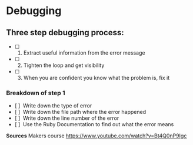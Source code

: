 # Debugging

## Three step debugging process:
- [ ] 1. Extract useful information from the error message
- [ ] 2. Tighten the loop and get visibility
- [ ] 3. When you are confident you know what the problem is, fix it

### Breakdown of step 1
- [ ]  Write down the type of error
- [ ]  Write down the file path where the error happened
- [ ]  Write down the line number of the error
- [ ]  Use the Ruby Documentation to find out what the error means

**Sources**
Makers course
https://www.youtube.com/watch?v=Bt4Q0nP9Igc 
